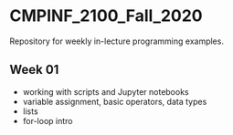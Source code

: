 # CMPINF_2100_Fall_2020

Repository for weekly in-lecture programming examples.

## Week 01
* working with scripts and Jupyter notebooks
* variable assignment, basic operators, data types
* lists
* for-loop intro
